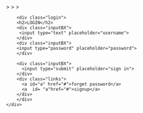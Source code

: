 <!DOCTYPE html>
<html lang="en">
<head>
    <meta charset="UTF-8">
    <meta http-equiv="X-UA-Compatible" content="IE=edge">
    <meta name="viewport" content="width=device-width, initial-scale=1.0">
    <link rel="stylesheet" href="style.css">
    <title>login form</title>
</head>
<body>
    <div class="square">
        <i style="--clr:#ff0909;"></i>>
        <i style="--clr:#cff10c;"></i>>
        <i style="--clr:#022ff8;"></i>>

        <div class="login">
        <h2>LOGIN</h2>
        <div class="inputBX">
         <input type="text" placeholder="username">
        </div>
        <div class="inputBX">
        <input type="password" placeholder="password">
        </div>

        <div class="inputBX">
          <input type="submit" placeholder="sign in">
        </div>
        <div class="links">
          <a id="a" href="#">forget password</a>
          <a  id= "a"href="#">signup</a>
        </div>
        </div>
    </div>
</body>
</html>
